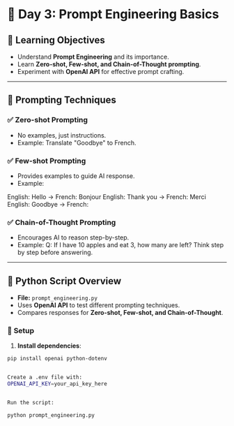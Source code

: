# 🎯 Day 3: Prompt Engineering Basics

## 📌 Learning Objectives
- Understand **Prompt Engineering** and its importance.
- Learn **Zero-shot, Few-shot, and Chain-of-Thought prompting**.
- Experiment with **OpenAI API** for effective prompt crafting.

---

## 🚀 Prompting Techniques
### ✅ **Zero-shot Prompting**
- No examples, just instructions.
- Example:
Translate "Goodbye" to French.

### ✅ **Few-shot Prompting**
- Provides examples to guide AI response.
- Example:

English: Hello → French: Bonjour English: Thank you → French: Merci English: Goodbye → French:


### ✅ **Chain-of-Thought Prompting**
- Encourages AI to reason step-by-step.
- Example:
Q: If I have 10 apples and eat 3, how many are left? Think step by step before answering.

---

## 📝 Python Script Overview
- **File:** `prompt_engineering.py`
- Uses **OpenAI API** to test different prompting techniques.
- Compares responses for **Zero-shot, Few-shot, and Chain-of-Thought**.

### 🔧 **Setup**
1. **Install dependencies**:
 ```bash
 pip install openai python-dotenv
 
 
 Create a .env file with:
OPENAI_API_KEY=your_api_key_here


Run the script:

python prompt_engineering.py
